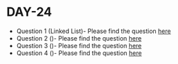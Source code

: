 # DAY-24

* Question 1 (Linked List)- Please find the question [here](./Question-1/question.pdf)
* Question 2 ()- Please find the question [here]()
* Question 3 ()- Please find the question [here]()
* Question 4 ()- Please find the question [here](./Question-4/question.pdf)
